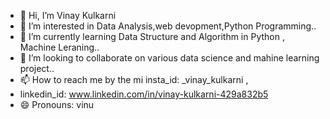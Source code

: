 - 👋 Hi, I’m Vinay Kulkarni
- 👀 I’m interested in Data Analysis,web devopment,Python Programming..
- 🌱 I’m currently learning Data Structure and Algorithm in Python , Machine Leraning..
- 💞️ I’m looking to collaborate on various data science and mahine learning project..
- 📫 How to reach me by the mi insta_id: _vinay_kulkarni ,
-    linkedin_id: www.linkedin.com/in/vinay-kulkarni-429a832b5
- 😄 Pronouns: vinu
<!---
VinayKul2k24/VinayKul2k24 is a ✨ special ✨ repository because its `README.md` (this file) appears on your GitHub profile.
You can click the Preview link to take a look at your changes.
--->
